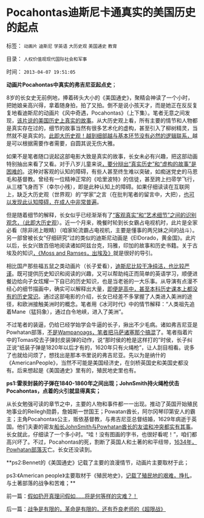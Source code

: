 # Pocahontas迪斯尼卡通真实的美国历史的起点

标签： `动画片` `迪斯尼` `学英语` `大历史观` `美国通史` `教育` 

目录： `人权价值观现代国际社会和军事`

时间： `2013-04-07 19:51:05`

**动画片Pocahontas中真实的弗吉尼亚起点史**；

8岁的长女史无前例地，捧着砖头大小的《美国通史》，聚精会神读了一个小时，把她娘亲高兴得，拿着随身拍，拍了又拍。倒不是说小孩天才，而是她正在反反复复地看迪斯尼的动画片《风中奇遇，Pocahontas》（上下集）。笔者无意之间发现，[该片说的美国历史上真实的故事](../../../2010/8/11/对现实和未来的迷茫是因为对真实的历史的无知.md)。从大历史观上看，所有主要的情节和人物都是真实存在过的，细节的故事当然有很多艺术化的虚构，甚至引入了柳树精灵，当然就不是真实的。[此即大历史观！越到细部越与基本环节没有必然的逻辑联系，](../../../2010/4/22/大历史观研究历史的七个步骤.md)越是可以根据需要作者需要，自圆其说无伤大雅。

如果不是笔者随口说起这部电影大致是真实的故事，长女未必有兴趣，把这部动画特别抽出来看了又看。对于八岁儿童来说[，要分辩出“真实历史”和“虚构的故事”是困难的](../../../2010/4/21/大维度历史观允许在细节上“自圆其说”.md)。这种对客观的认知的障碍，有些人甚至终生难以突破，如痴迷党史的马恩毛和基督教。曾经有一位精神正常的《哈里波特》的信徒，甚至跨上扫帚学飞行，从三楼飞身而下（幸尔小残），即是此种认知上的障碍。如果仔细读读在互联网上，缺乏大历史观（世界观）的“学家”之言（在批判笔者的留言中，大把），[也可以发现此认知障碍，在成人中非常普遍](../../../2010/4/22/大历史观的历史是枯燥的技术逻辑分析.md)。

但是随着细节的解释，长女似乎已经渐渐有了[“客观真实”和“艺术细节”之间的识别观念，（此即大历史观](../../../2010/2/5/历史故事和历史学的方法论.md)）。近一个月来，晚餐时轮到长女霸占电视机时，此片是全家必看（除非闭上眼睛）（咱家轮流霸占电视机，主要是懂事的两兄妹之间的战斗）。另一部曾被长女“仔细研究”过的类似的迪斯尼动画是《ElDorado，黄金国》。此片以后，长女兴致百倍地阅读诸如阿兹台克，玛雅，印加的故事和历史书籍。关于古埃及的知识[，《Moss and Ramses，出埃及》](../../../2010/4/10/古埃及文明史比“权威教科书”更为久远.md)就是很好的导引。

相比国产那些福五鼠之类动画片（长子爱看），[迪斯尼比较干净纯洁，也比较严谨](../../../2009/5/23/推荐您的孩子多接触科学科幻作品.md)。既可提供历史知识和阅读的兴趣，又可以帮助纯正而简单的英语学习，顺便进餐边给向子女炫耀一下自已的历史知识，也是当老爸的一大乐事。从导演有点漫不经心的细节描画中，确实可以解释出大量，[即便是高中，甚至本科历史课本上都没有的历史常识](../../../2011/2/16/中国文人几乎没有接触过真实的历史.md)。通过这部电影的介绍，长女已经差不多掌握了人类进入美洲的途径，和欧洲接触美洲时的概念。笔者用《冰河时代》中的情节解释：“人类祖先追着Mane（猛犸象），通过白令地峡，进入了美洲”。

不过笔者的装逼，仍给已经学始学会牛逼的长子，揪出不少毛病。诸如弗吉尼亚是Powhatan部落，[不是Wampanoags，笔者把马萨诸塞那个搞混](../../../2011/8/16/新教“净化社会，驱逐异己”有悠久传统.md)了。笔者指着片中的Tomas咬去子弹封皮装弹的动作，说“那时侯的枪是这样打的”时侯，长子纠正说“纸装子弹是1820年以后才有的，1620年只有火绳枪”，让人刮目相看。说多了也就给问烦了，想找出是那本书里说的弗吉尼亚。先以为是纳什的《AmericanPeople》，当然不可能是美国经济史，在剑桥英国史和美国史都没有。后来想起是《美国通史》里有的，殖民地史里也有。

**ps1:雷汞封装的子弹在1840-1860年之间出现；JohnSmith持火绳枪伏击Pocahontas，点着的火引就显得真实；**

从长女勉强可读的章节之中，主要的人物和事件都一一出现。推动了英国开始殖民地事业的Reilegh勋爵，詹姆斯一世国王；Powatan酋长，阿尔冈琴印第安人的霸主；主角Pocahontas公主，贩依基督教，与弗吉尼亚总督结婚，1629年病逝于英国。他们夫妻的密友[船长JohnSmith与Powhatan酋长的友谊和冲突都实有其事](../../../2011/9/25/弗吉尼亚人民公社，9000社员饿死了7000个！.md)。长女就此，仔细读了一个多小时。“哇！没有图画的字书，也很好看呢！”，咱们都高兴坏了。不过，Pocahontas的死，割断了英国人和土著的和平纽带，[1634年，Powhatan部落灭](../../../2011/9/25/殖民地印第安人战争，侵略者是印第安人.md)亡。长女还没读到。

**ps2:Bennet的《美国通史》记载了主要的浪漫情节，动画片主要取材于此；

ps3:《American people》主要取材于《殖民地史》，[记载了殖民地的艰难，挣扎](../../../2011/9/25/弗吉尼亚人民公社，9000社员饿死了7000个！.md)，与土著部落的战争和苦难；**



前一篇：[假如扔开真理问假如……将是何等样的灾难？！](../../../2013/4/7/假如扔开真理问假如……将是何等样的灾难？！.md)

后一篇：[战争是有限的，革命是有限的，还有乔良老师的《超限战》](../../../2013/4/8/战争是有限的，革命是有限的，还有乔良老师的《超限战》.md)